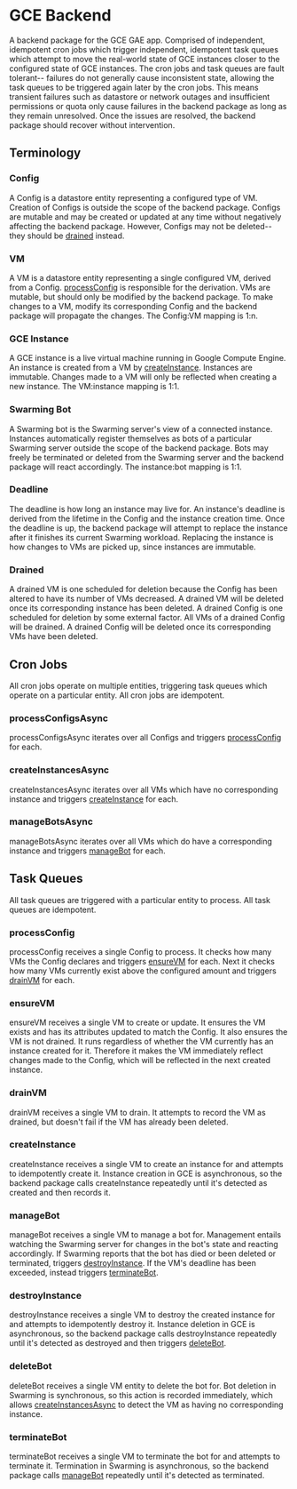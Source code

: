 # GCE Backend

A backend package for the GCE GAE app. Comprised of independent, idempotent
cron jobs which trigger independent, idempotent task queues which attempt to
move the real-world state of GCE instances closer to the configured state of GCE
instances. The cron jobs and task queues are fault tolerant-- failures do not
generally cause inconsistent state, allowing the task queues to be triggered
again later by the cron jobs. This means transient failures such as datastore or
network outages and insufficient permissions or quota only cause failures in the
backend package as long as they remain unresolved. Once the issues are resolved,
the backend package should recover without intervention.

## Terminology

### Config

A Config is a datastore entity representing a configured type of VM. Creation of
Configs is outside the scope of the backend package. Configs are mutable and may
be created or updated at any time without negatively affecting the backend
package. However, Configs may not be deleted-- they should be
[drained](#drained) instead.

### VM

A VM is a datastore entity representing a single configured VM, derived from a
Config. [processConfig](#processConfig) is responsible for the derivation. VMs
are mutable, but should only be modified by the backend package. To make changes
to a VM, modify its corresponding Config and the backend package will propagate
the changes. The Config:VM mapping is 1:n.

### GCE Instance

A GCE instance is a live virtual machine running in Google Compute Engine. An
instance is created from a VM by [createInstance](#createInstance). Instances
are immutable. Changes made to a VM will only be reflected when creating a new
instance. The VM:instance mapping is 1:1.

### Swarming Bot

A Swarming bot is the Swarming server's view of a connected instance. Instances
automatically register themselves as bots of a particular Swarming server
outside the scope of the backend package. Bots may freely be terminated or
deleted from the Swarming server and the backend package will react accordingly.
The instance:bot mapping is 1:1.

### Deadline

The deadline is how long an instance may live for. An instance's deadline is
derived from the lifetime in the Config and the instance creation time. Once the
deadline is up, the backend package will attempt to replace the instance after
it finishes its current Swarming workload. Replacing the instance is how changes
to VMs are picked up, since instances are immutable.

### Drained

A drained VM is one scheduled for deletion because the Config has been altered
to have its number of VMs decreased. A drained VM will be deleted once its
corresponding instance has been deleted. A drained Config is one scheduled for
deletion by some external factor. All VMs of a drained Config will be drained. A
drained Config will be deleted once its corresponding VMs have been deleted.

## Cron Jobs

All cron jobs operate on multiple entities, triggering task queues which operate
on a particular entity. All cron jobs are idempotent.

### processConfigsAsync

processConfigsAsync iterates over all Configs and triggers
[processConfig](#processConfig) for each.

### createInstancesAsync

createInstancesAsync iterates over all VMs which have no corresponding instance
and triggers [createInstance](#createInstance) for each.

### manageBotsAsync

manageBotsAsync iterates over all VMs which do have a corresponding instance and
triggers [manageBot](#manageBot) for each.

## Task Queues

All task queues are triggered with a particular entity to process. All task
queues are idempotent.

### processConfig

processConfig receives a single Config to process. It checks how many VMs the
Config declares and triggers [ensureVM](#ensureVM) for each. Next it checks how
many VMs currently exist above the configured amount and triggers
[drainVM](#drainVM) for each.

### ensureVM

ensureVM receives a single VM to create or update. It ensures the VM exists and
has its attributes updated to match the Config. It also ensures the VM is not
drained. It runs regardless of whether the VM currently has an instance created
for it. Therefore it makes the VM immediately reflect changes made to the
Config, which will be reflected in the next created instance.

### drainVM

drainVM receives a single VM to drain. It attempts to record the VM as drained,
but doesn't fail if the VM has already been deleted.

### createInstance

createInstance receives a single VM to create an instance for and attempts to
idempotently create it. Instance creation in GCE is asynchronous, so the backend
package calls createInstance repeatedly until it's detected as created and then
records it.

### manageBot

manageBot receives a single VM to manage a bot for. Management entails watching
the Swarming server for changes in the bot's state and reacting accordingly. If
Swarming reports that the bot has died or been deleted or terminated, triggers
[destroyInstance](#destroyInstance). If the VM's deadline has been exceeded,
instead triggers [terminateBot](#terminateBot).

### destroyInstance

destroyInstance receives a single VM to destroy the created instance for and
attempts to idempotently destroy it. Instance deletion in GCE is asynchronous,
so the backend package calls destroyInstance repeatedly until it's detected as
destroyed and then triggers [deleteBot](#deleteBot).

### deleteBot

deleteBot receives a single VM entity to delete the bot for. Bot deletion in
Swarming is synchronous, so this action is recorded immediately, which allows
[createInstancesAsync](#createInstancesAsync) to detect the VM as having no
corresponding instance.

### terminateBot

terminateBot receives a single VM to terminate the bot for and attempts to
terminate it. Termination in Swarming is asynchronous, so the backend package
calls [manageBot](#manageBot) repeatedly until it's detected as terminated.
